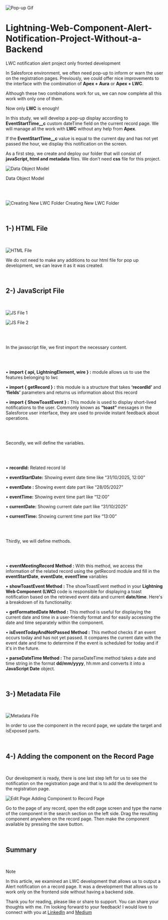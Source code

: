 ![Pop-up Gif](https://github.com/yusufacarr18/Lightning-Web-Component-Alert-Notification-Project-Without-a-Backend/blob/main/images/pop-up.gif)

# Lightning-Web-Component-Alert-Notification-Project-Without-a-Backend
 LWC notification alert project only fronted development


In Salesforce environment, we often need pop-up to inform or warn the user on the registration pages.
Previously, we could offer nice improvements to the interface with the combination of **Apex + Aura** or **Apex + LWC**.



Although these two combinations work for us, we can now complete all this work with only one of them.



Now only **LWC** is enough!



In this study, we will develop a pop-up display according to **EventStartTime__c** custom dateTime field on the current record page. We will manage all the work with **LWC** without any help from **Apex**.


If the **EventStartTime__c** value is equal to the current day and has not yet passed the hour, we display this notification on the screen.



As a first step, we create and deploy our folder that will consist of **javaScript, html and metadata** files. We don’t need **css** file for this project.



![Data Object Model](https://github.com/yusufacarr18/Lightning-Web-Component-Alert-Notification-Project-Without-a-Backend/blob/main/images/dataObjectModel.png)

  Data Object Model

<br>
<br>


![Creating New LWC Folder](https://github.com/yusufacarr18/Lightning-Web-Component-Alert-Notification-Project-Without-a-Backend/blob/main/images/creatingNewLwcFolder.png)
 Creating New LWC Folder


<br>

## 1-) HTML File

<br>


![HTML File](https://github.com/yusufacarr18/Lightning-Web-Component-Alert-Notification-Project-Without-a-Backend/blob/main/images/htmlFile.png)



We do not need to make any additions to our html file for pop up development, we can leave it as it was created.


<br>

## 2-) JavaScript File

<br>


![JS File 1](https://github.com/yusufacarr18/Lightning-Web-Component-Alert-Notification-Project-Without-a-Backend/blob/main/images/jsFile1.png)



![JS File 2](https://github.com/yusufacarr18/Lightning-Web-Component-Alert-Notification-Project-Without-a-Backend/blob/main/images/jsFile2.png)


<br>
<br>

In the javascript file, we first import the necessary content.

<br>
<br>

•	**import { api, LightningElement, wire } :**
        module allows us to use the features belonging to lwc

•	**import { getRecord } :**
        this module is a structure that takes **‘recordId’** and **‘fields’** parameters and returns us information about this record


•	**import { ShowToastEvent } :**
        This module is used to display short-lived notifications to the user. Commonly known as **“toast”** messages in the Salesforce user interface, they are used to provide instant feedback about operations.


<br>
<br>

Secondly, we will define the variables.

<br>
<br>


•	**recordId:** Related record Id

•	**eventStartDate:** Showing event date time like “31/10/2025, 12:00”

•	**eventDate :** Showing event date part like “28/05/2027”

•	**eventTime:** Showing event time part like “12:00”

•	**currentDate:** Showing current date part like “31/10/2025”

•	**currentTime:** Showing current time part like “13:00”


<br>
<br>

Thirdly, we will define methods.

<br>
<br>


•	**eventMeetingRecord Method :**
        With this method, we access the information of the related record using the getRecord module and fill in the **eventStartDate**, **eventDate**, **eventTime** variables

•	**showToastEvent Method :**
        The showToastEvent method in your **Lightning Web Component (LWC)** code is responsible for displaying a toast notification based on the retrieved event data and current **date/time**. Here's a breakdown of its functionality:

•	**getFormattedDate Method :**
        This method is useful for displaying the current date and time in a user-friendly format and for easily accessing the date and time separately within the component.

•	**isEventTodayAndNotPassed Method :**
        This method checks if an event occurs today and has not yet passed. It compares the current date with the event date and time to determine if the event is scheduled for today and if it's in the future.

•	**parseDateTime Method :**
        The parseDateTime method takes a date and time string in the format **dd/mm/yyyy**, hh:mm and converts it into a **JavaScript Date** object.


<br>

## 3-) Metadata File

<br>


![Metadata File](https://github.com/yusufacarr18/Lightning-Web-Component-Alert-Notification-Project-Without-a-Backend/blob/main/images/metadataFile.png)



In order to use the component in the record page, we update the target and isExposed parts.



<br>

## 4-) Adding the component on the Record Page

<br>



Our development is ready, there is one last step left for us to see the notification on the registration page and that is to add the development to the registration page.




![Edit Page](https://github.com/yusufacarr18/Lightning-Web-Component-Alert-Notification-Project-Without-a-Backend/blob/main/images/editPage.gif)
Adding Component to Record Page





Go to the page of any record, open the edit page screen and type the name of the component in the search section on the left side. Drag the resulting component anywhere on the record page. Then make the component available by pressing the save button.




<br>

## Summary

<br>

> [!NOTE]
> In this article, we examined an LWC development that allows us to output a Alert notification on a record page. It was a development that allows us to work only on the frontend side without having a backend side.


Thank you for reading, please like or share to support. You can share your thoughts with me. I’m looking forward to your feedback! I would love to connect with you at [LinkedIn](https://www.linkedin.com/in/acaryusuf/) and 
[Medium](https://medium.com/@yusufacarr18)








